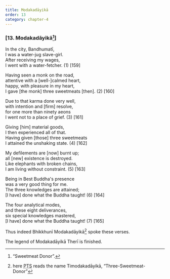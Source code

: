 ```yaml
---
title: Modakadāyikā
order: 13
category: chapter-4
---
```


### \[13. Modakadāyikā[^1]\]

In the city, Bandhumatī,  
I was a water-jug slave-girl.  
After receiving my wages,  
I went with a water-fetcher. (1) \[159\]

Having seen a monk on the road,  
attentive with a \[well-\]calmed heart,  
happy, with pleasure in my heart,  
I gave \[the monk\] three sweetmeats \[then\]. (2) \[160\]

Due to that karma done very well,  
with intention and \[firm\] resolve,  
for one more than ninety aeons  
I went not to a place of grief. (3) \[161\]

Giving \[him\] material goods,  
I then experienced all of that.  
Having given \[those\] three sweetmeats  
I attained the unshaking state. (4) \[162\]

My defilements are \[now\] burnt up;  
all \[new\] existence is destroyed.  
Like elephants with broken chains,  
I am living without constraint. (5) \[163\]

Being in Best Buddha's presence  
was a very good thing for me.  
The three knowledges are attained;  
\[I have\] done what the Buddha taught! (6) \[164\]

The four analytical modes,  
and these eight deliverances,  
six special knowledges mastered,  
\[I have\] done what the Buddha taught! (7) \[165\]

Thus indeed Bhikkhunī Modakadāyikā[^2] spoke these verses.

The legend of Modakadāyikā Therī is finished.

[^1]: “Sweetmeat Donor”.

[^2]: here <abbr title="Pali Text Society">PTS</abbr> reads the name Timodakadāyikā, “Three-Sweetmeat-Donor”
